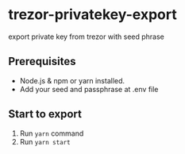# trezor-privatekey-export
export private key from trezor with seed phrase


## Prerequisites
- Node.js & npm or yarn installed.
- Add your seed and passphrase at .env file

## Start to export
1. Run `yarn` command
2. Run `yarn start`


